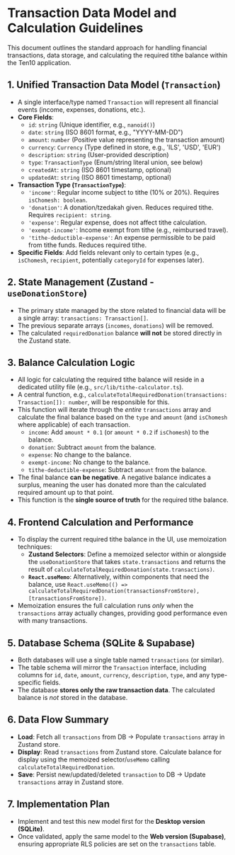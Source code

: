 # Transaction Data Model and Calculation Guidelines

This document outlines the standard approach for handling financial transactions, data storage, and calculating the required tithe balance within the Ten10 application.

## 1. Unified Transaction Data Model (`Transaction`)

- A single interface/type named `Transaction` will represent all financial events (income, expenses, donations, etc.).
- **Core Fields**:
  - `id`: `string` (Unique identifier, e.g., `nanoid()`)
  - `date`: `string` (ISO 8601 format, e.g., "YYYY-MM-DD")
  - `amount`: `number` (Positive value representing the transaction amount)
  - `currency`: `Currency` (Type defined in store, e.g., 'ILS', 'USD', 'EUR')
  - `description`: `string` (User-provided description)
  - `type`: `TransactionType` (Enum/string literal union, see below)
  - `createdAt`: `string` (ISO 8601 timestamp, optional)
  - `updatedAt`: `string` (ISO 8601 timestamp, optional)
- **Transaction Type (`TransactionType`)**:
  - `'income'`: Regular income subject to tithe (10% or 20%). Requires `isChomesh: boolean`.
  - `'donation'`: A donation/tzedakah given. Reduces required tithe. Requires `recipient: string`.
  - `'expense'`: Regular expense, does not affect tithe calculation.
  - `'exempt-income'`: Income exempt from tithe (e.g., reimbursed travel).
  - `'tithe-deductible-expense'`: An expense permissible to be paid from tithe funds. Reduces required tithe.
- **Specific Fields**: Add fields relevant only to certain types (e.g., `isChomesh`, `recipient`, potentially `categoryId` for expenses later).

## 2. State Management (Zustand - `useDonationStore`)

- The primary state managed by the store related to financial data will be a single array: `transactions: Transaction[]`.
- The previous separate arrays (`incomes`, `donations`) will be removed.
- The calculated `requiredDonation` balance **will not** be stored directly in the Zustand state.

## 3. Balance Calculation Logic

- All logic for calculating the required tithe balance will reside in a dedicated utility file (e.g., `src/lib/tithe-calculator.ts`).
- A central function, e.g., `calculateTotalRequiredDonation(transactions: Transaction[]): number`, will be responsible for this.
- This function will iterate through the _entire_ `transactions` array and calculate the final balance based on the `type` and `amount` (and `isChomesh` where applicable) of each transaction.
  - `income`: Add `amount * 0.1` (or `amount * 0.2` if `isChomesh`) to the balance.
  - `donation`: Subtract `amount` from the balance.
  - `expense`: No change to the balance.
  - `exempt-income`: No change to the balance.
  - `tithe-deductible-expense`: Subtract `amount` from the balance.
- The final balance **can be negative**. A negative balance indicates a surplus, meaning the user has donated more than the calculated required amount up to that point.
- This function is the **single source of truth** for the required tithe balance.

## 4. Frontend Calculation and Performance

- To display the current required tithe balance in the UI, use memoization techniques:
  - **Zustand Selectors**: Define a memoized selector within or alongside the `useDonationStore` that takes `state.transactions` and returns the result of `calculateTotalRequiredDonation(state.transactions)`.
  - **`React.useMemo`**: Alternatively, within components that need the balance, use `React.useMemo(() => calculateTotalRequiredDonation(transactionsFromStore), [transactionsFromStore])`.
- Memoization ensures the full calculation runs _only_ when the `transactions` array actually changes, providing good performance even with many transactions.

## 5. Database Schema (SQLite & Supabase)

- Both databases will use a single table named `transactions` (or similar).
- The table schema will mirror the `Transaction` interface, including columns for `id`, `date`, `amount`, `currency`, `description`, `type`, and any type-specific fields.
- The database **stores only the raw transaction data**. The calculated balance is _not_ stored in the database.

## 6. Data Flow Summary

- **Load**: Fetch all `transactions` from DB -> Populate `transactions` array in Zustand store.
- **Display**: Read `transactions` from Zustand store. Calculate balance for display using the memoized selector/`useMemo` calling `calculateTotalRequiredDonation`.
- **Save**: Persist new/updated/deleted `transaction` to DB -> Update `transactions` array in Zustand store.

## 7. Implementation Plan

- Implement and test this new model first for the **Desktop version (SQLite)**.
- Once validated, apply the same model to the **Web version (Supabase)**, ensuring appropriate RLS policies are set on the `transactions` table.

